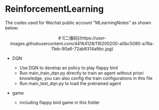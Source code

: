 # ReinforcementLearning
The codes used for Wechat public account "MLearningNotes" as shown below:

<div align='center'> #
![二维码](https://user-images.githubusercontent.com/44164128/116200200-a0bc5080-a76a-11eb-90a6-72ab9314a9bc.jpg)
</div>

- DQN
  - Use DQN to develop an policy to play flappy bird
  - Run main_train_dqn.py directly to train an agent without priori knowledge, you can also config the train configurations in this file
  - Run main_test_dqn.py to load the pretrained agent 

- game
  - including flappy bird game in this folder
